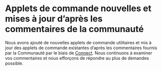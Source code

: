 # Applets de commande nouvelles et mises à jour d’après les commentaires de la communauté 
Nous avons ajouté de nouvelles applets de commande utilitaires et mis à jour des applets de commande existantes d’après les commentaires fournis par la Communauté par le biais de [Connect](https://connect.microsoft.com/powershell). Nous continuons à examiner vos commentaires et nous efforçons de répondre au plus de demandes possible.
<!--HONumber=Mar16_HO2-->
